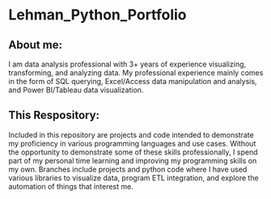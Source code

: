 # Lehman_Python_Portfolio
  
  ## About me:
  
I am data analysis professional with 3+ years of experience visualizing, transforming, and analyzing data. My professional experience mainly comes in the form of SQL querying, Excel/Access data manipulation and analysis, and Power BI/Tableau data visualization. 

  ## This Respository:
  
Included in this repository are projects and code intended to demonstrate my proficiency in various programming languages and use cases. Without the opportunity to demonstrate some of these skills professionally, I spend part of my personal time learning and improving my programming skills on my own. Branches include projects and python code where I have used various libraries to visualize data, program ETL integration, and explore the automation of things that interest me.
